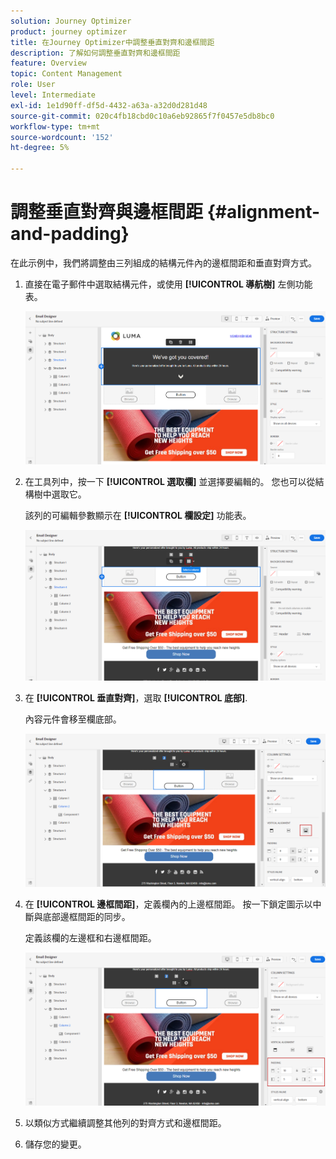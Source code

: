 ```yaml
---
solution: Journey Optimizer
product: journey optimizer
title: 在Journey Optimizer中調整垂直對齊和邊框間距
description: 了解如何調整垂直對齊和邊框間距
feature: Overview
topic: Content Management
role: User
level: Intermediate
exl-id: 1e1d90ff-df5d-4432-a63a-a32d0d281d48
source-git-commit: 020c4fb18cbd0c10a6eb92865f7f0457e5db8bc0
workflow-type: tm+mt
source-wordcount: '152'
ht-degree: 5%

---
```


# 調整垂直對齊與邊框間距 {#alignment-and-padding}

在此示例中，我們將調整由三列組成的結構元件內的邊框間距和垂直對齊方式。

1. 直接在電子郵件中選取結構元件，或使用 **[!UICONTROL 導航樹]** 左側功能表。

   ![](assets/alignment_1.png)

1. 在工具列中，按一下 **[!UICONTROL 選取欄]** 並選擇要編輯的。 您也可以從結構樹中選取它。

   該列的可編輯參數顯示在 **[!UICONTROL 欄設定]** 功能表。

   ![](assets/alignment_2.png)

1. 在 **[!UICONTROL 垂直對齊]**，選取 **[!UICONTROL 底部]**.

   內容元件會移至欄底部。

   ![](assets/alignment_3.png)

1. 在 **[!UICONTROL 邊框間距]**，定義欄內的上邊框間距。 按一下鎖定圖示以中斷與底部邊框間距的同步。

   定義該欄的左邊框和右邊框間距。

   ![](assets/alignment_4.png)

1. 以類似方式繼續調整其他列的對齊方式和邊框間距。

1. 儲存您的變更。
